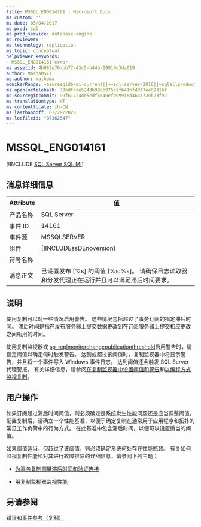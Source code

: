 ```yaml
---
title: MSSQL_ENG014161 | Microsoft Docs
ms.custom: ''
ms.date: 03/04/2017
ms.prod: sql
ms.prod_service: database-engine
ms.reviewer: ''
ms.technology: replication
ms.topic: conceptual
helpviewer_keywords:
- MSSQL_ENG014161 error
ms.assetid: 4b983e76-bb77-43c5-b44b-19919d3da619
author: MashaMSFT
ms.author: mathoma
monikerRange: =azuresqldb-mi-current||>=sql-server-2016||=sqlallproducts-allversions
ms.openlocfilehash: 39bdfcde5243b998b975cafb41bf4017e40931bf
ms.sourcegitcommit: 99f61724de5edf6640efd99916d464172eb23f92
ms.translationtype: HT
ms.contentlocale: zh-CN
ms.lasthandoff: 07/28/2020
ms.locfileid: "87362547"
---
```

# <a name="mssql_eng014161"></a>MSSQL_ENG014161
[!INCLUDE [SQL Server SQL MI](../../includes/applies-to-version/sql-asdbmi.md)]
    
## <a name="message-details"></a>消息详细信息  
  
|Attribute|值|  
|-|-|  
|产品名称|SQL Server|  
|事件 ID|14161|  
|事件源|MSSQLSERVER|  
|组件|[!INCLUDE[ssDEnoversion](../../includes/ssdenoversion-md.md)]|  
|符号名称||  
|消息正文|已设置发布 [%s] 的阈值 [%s:%s]。 请确保日志读取器和分发代理正在运行并且可以满足滞后时间要求。|  
  
## <a name="explanation"></a>说明  
 使用复制可以对一些情况启用警告。 这些情况包括超过了事务订阅的指定滞后时间。 滞后时间是指在发布服务器上提交数据更改到在订阅服务器上提交相应更改之间所用的时间。  
  
 使用复制监视器或 [sp_replmonitorchangepublicationthreshold](../../relational-databases/system-stored-procedures/sp-replmonitorchangepublicationthreshold-transact-sql.md)启用警告时，请指定阈值以确定何时触发警告。 达到或超过该阈值时，复制监视器中将显示警告，并且将一个事件写入 Windows 事件日志。 达到阈值还会触发 SQL Server 代理警报。 有关详细信息，请参阅[在复制监视器中设置阈值和警告](../../relational-databases/replication/monitor/set-thresholds-and-warnings-in-replication-monitor.md)和[以编程方式监视复制](../../relational-databases/replication/monitor/programmatically-monitor-replication.md)。  
  
## <a name="user-action"></a>用户操作  
 如果订阅超过滞后时间阈值，则必须确定是系统发生性能问题还是应当调整阈值。 配置复制后，请确立一个性能基准，以便于确定复制在通常用于应用程序和拓扑的常见工作负荷中的行为方式。 在此基准中包含滞后时间，以便可以设置适当的阈值。  
  
 如果阈值适当，但超过了该阈值，则必须确定系统何处存在性能瓶颈。 有关如何监视复制性能和对其进行故障排除的详细信息，请参阅下列主题：  
  
-   [为事务复制测量滞后时间和验证连接](../../relational-databases/replication/monitor/measure-latency-and-validate-connections-for-transactional-replication.md)  
  
-   [用复制监视器监视性能](../../relational-databases/replication/monitor/monitor-performance-with-replication-monitor.md)  
  
## <a name="see-also"></a>另请参阅  
 [错误和事件参考（复制）](../../relational-databases/replication/errors-and-events-reference-replication.md)  
  
  
